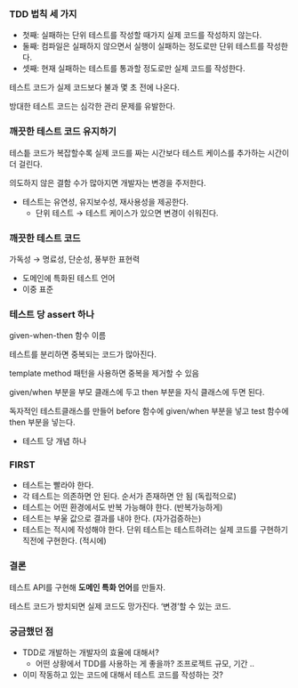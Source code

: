 ### TDD 법칙 세 가지

- 첫째: 실패하는 단위 테스트를 작성할 때가지 실제 코드를 작성하지 않는다.
- 둘째: 컴파일은 실패하지 않으면서 실행이 실패하는 정도로만 단위 테스트를 작성한다.
- 셋째: 현재 실패하는 테스트를 통과할 정도로만 실제 코드를 작성한다.

테스트 코드가 실제 코드보다 불과 몇 초 전에 나온다.

방대한 테스트 코드는 심각한 관리 문제를 유발한다.

### 깨끗한 테스트 코드 유지하기

테스틑 코드가 복잡할수록 실제 코드를 짜는 시간보다 테스트 케이스를 추가하는 시간이 더 걸린다.

의도하지 않은 결함 수가 많아지면 개발자는 변경을 주저한다.

- 테스트는 유연성, 유지보수성, 재사용성을 제공한다.
  - 단위 테스트 → 테스트 케이스가 있으면 변경이 쉬워진다.

### 깨끗한 테스트 코드

가독성 → 명료성, 단순성, 풍부한 표현력

- 도메인에 특화된 테스트 언어
- 이중 표준

### 테스트 당 assert 하나

given-when-then 함수 이름

테스트를 분리하면 중복되는 코드가 많아진다.

template method 패턴을 사용하면 중복을 제거할 수 있음

given/when 부분을 부모 클래스에 두고 then 부분을 자식 클래스에 두면 된다.

독자적인 테스트클래스를 만들어 before 함수에 given/when 부분을 넣고 test 함수에 then 부분을 넣는다.

- 테스트 당 개념 하나

### FIRST

- 테스트는 빨라야 한다.
- 각 테스트는 의존하면 안 된다. 순서가 존재하면 안 됨 (독립적으로)
- 테스트는 어떤 환경에서도 반복 가능해야 한다. (반복가능하게)
- 테스트는 부울 값으로 결과를 내야 한다. (자가검증하는)
- 테스트는 적시에 작성해야 한다. 단위 테스트는 테스트하려는 실제 코드를 구현하기 직전에 구현한다. (적시에)

### 결론

테스트 API를 구현해 **도메인 특화 언어**를 만들자.

테스트 코드가 방치되면 실제 코드도 망가진다. ‘변경’할 수 있는 코드.

### 궁금했던 점

- TDD로 개발하는 개발자의 효율에 대해서?
  - 어떤 상황에서 TDD를 사용하는 게 좋을까? 조프로젝트 규모, 기간 ..
- 이미 작동하고 있는 코드에 대해서 테스트 코드를 작성하는 것?
